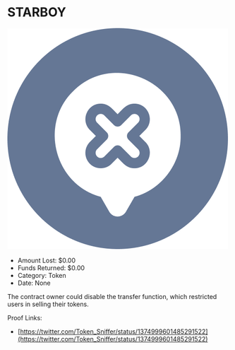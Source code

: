 # STARBOY
![STARBOY](/rektimages/STARBOY.png)
- Amount Lost: $0.00
- Funds Returned: $0.00
- Category: Token
- Date: None

The contract owner could disable the transfer function, which restricted users in selling their tokens.


Proof Links:
- [https://twitter.com/Token_Sniffer/status/1374999601485291522](https://twitter.com/Token_Sniffer/status/1374999601485291522)


